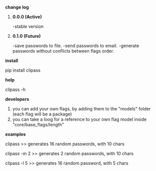 **change log**

1. **0.0.0 (Active)**

    -stable version

2. **0.1.0 (Future)**

    -save passwords to file.
    -send passwords to email.
    -generate passwords without conflicts between flags order.

**install**

pip install clipass

**help**

clipass -h

**developers**

1. you can add your own flags, by adding them to the "models" folder (each flag will be a package)
2. you can take a loog for a reference to your own flag model inside "core/base_flags/length"

**examples**

clipass >> generates 16 random passwords, with 10 chars

clipass -m 2 >> generates 2 random passwords, with 10 chars

clipass -l 5 >> generates 16 random password, with 5 chars
